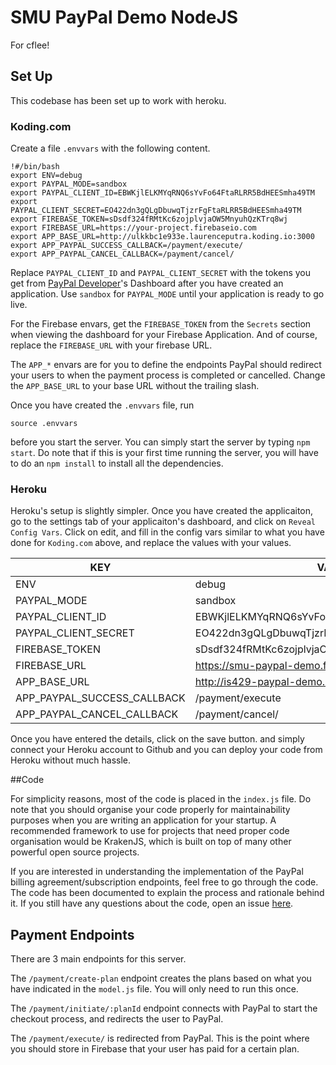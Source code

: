 # SMU PayPal Demo NodeJS

For cflee!

## Set Up

This codebase has been set up to work with heroku.

### Koding.com

Create a file `.envvars` with the following content.

    !#/bin/bash
    export ENV=debug
    export PAYPAL_MODE=sandbox
    export PAYPAL_CLIENT_ID=EBWKjlELKMYqRNQ6sYvFo64FtaRLRR5BdHEESmha49TM
    export PAYPAL_CLIENT_SECRET=EO422dn3gQLgDbuwqTjzrFgFtaRLRR5BdHEESmha49TM
    export FIREBASE_TOKEN=sDsdf324fRMtKc6zojplvjaOW5MnyuhQzKTrq8wj
    export FIREBASE_URL=https://your-project.firebaseio.com
    export APP_BASE_URL=http://ulkkbc1e933e.laurenceputra.koding.io:3000
    export APP_PAYPAL_SUCCESS_CALLBACK=/payment/execute/
    export APP_PAYPAL_CANCEL_CALLBACK=/payment/cancel/

Replace `PAYPAL_CLIENT_ID` and `PAYPAL_CLIENT_SECRET` with the tokens you get
from [PayPal Developer](https://developer.paypal.com/)'s Dashboard after you
have created an application. Use `sandbox` for `PAYPAL_MODE` until your
application is ready to go live.

For the Firebase envars, get the `FIREBASE_TOKEN` from the `Secrets` section
when viewing the dashboard for your Firebase Application. And of course,
replace the `FIREBASE_URL` with your firebase URL.

The `APP_*` envars are for you to define the endpoints PayPal should redirect
your users to when the payment process is completed or cancelled. Change the
`APP_BASE_URL` to your base URL without the trailing slash.

Once you have created the `.envvars` file, run

    source .envvars

before you start the server. You can simply start the server by typing
`npm start`. Do note that if this is your first time running the server, you
will have to do an `npm install` to install all the dependencies.

### Heroku

Heroku's setup is slightly simpler. Once you have created the applicaiton, go
to the settings tab of your applicaiton's dashboard, and click on `Reveal
Config Vars`. Click on edit, and fill in the config vars similar to what you
have done for `Koding.com` above, and replace the values with your values.

| KEY                         | VALUE                                            |
|-----------------------------|--------------------------------------------------|
| ENV                         | debug                                            |
| PAYPAL_MODE                 | sandbox                                          |
| PAYPAL_CLIENT_ID            | EBWKjlELKMYqRNQ6sYvFo64FtaRLRR5BdHEESmha49TM     |
| PAYPAL_CLIENT_SECRET        | EO422dn3gQLgDbuwqTjzrFgFtaRLRR5BdHEESmha49TM     |
| FIREBASE_TOKEN              | sDsdf324fRMtKc6zojplvjaOW5MnyuhQzKTrq8wj         |
| FIREBASE_URL                | https://smu-paypal-demo.firebaseio.com/          |
| APP_BASE_URL                | http://is429-paypal-demo.herokuapp.com           |
| APP_PAYPAL_SUCCESS_CALLBACK | /payment/execute                                 |
| APP_PAYPAL_CANCEL_CALLBACK  | /payment/cancel/                                 |

Once you have entered the details, click on the save button. and simply connect
your Heroku account to Github and you can deploy your code from Heroku without much
hassle.

##Code

For simplicity reasons, most of the code is placed in the `index.js` file. Do
note that you should organise your code properly for maintainability purposes
when you are writing an application for your startup. A recommended framework
to use for projects that need proper code organisation would be KrakenJS,
which is built on top of many other powerful open source projects.

If you are interested in understanding the implementation of the PayPal
billing agreement/subscription endpoints, feel free to go through the code.
The code has been documented to explain the process and rationale behind it.
If you still have any questions about the code, open an issue
[here](https://github.com/laurenceputra/smu-paypal-2015/issues).

## Payment Endpoints

There are 3 main endpoints for this server.

The `/payment/create-plan` endpoint creates the plans based on what you have
indicated in the `model.js` file. You will only need to run this once.

The `/payment/initiate/:planId` endpoint connects with PayPal to start the
checkout process, and redirects the user to PayPal.

The `/payment/execute/` is redirected from PayPal. This is the point where
you should store in Firebase that your user has paid for a certain plan.